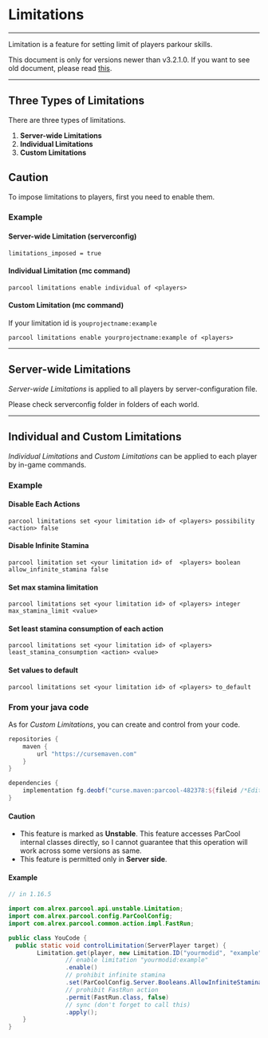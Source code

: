 # Limitations

---

Limitation is a feature for setting limit of players parkour skills.

This document is only for versions newer than v3.2.1.0.
If you want to see old document, please read [this](../../parcool-gude-on-web-v3.1.0.0/for_developer/limitations.md).

---

## Three Types of Limitations

There are three types of limitations.

1. **Server-wide Limitations**
2. **Individual Limitations**
3. **Custom Limitations**

## Caution

To impose limitations to players, first you need to enable them.

### Example

#### Server-wide Limitation (serverconfig)

```text
limitations_imposed = true
```

#### Individual Limitation (mc command)

```text
parcool limitations enable individual of <players>
```

#### Custom Limitation (mc command)

If your limitation id is `youprojectname:example`

```text
parcool limitations enable yourprojectname:example of <players>
```

---

## Server-wide Limitations

*Server-wide Limitations* is applied to all players by server-configuration file.

Please check serverconfig folder in folders of each world.

---

## Individual and Custom Limitations

*Individual Limitations* and *Custom Limitations* can be applied to each player by in-game commands.

### Example

#### Disable Each Actions

```
parcool limitations set <your limitation id> of <players> possibility <action> false
```

#### Disable Infinite Stamina

```
parcool limitation set <your limitation id> of  <players> boolean allow_infinite_stamina false
```

#### Set max stamina limitation

```
parcool limitations set <your limitation id> of <players> integer max_stamina_limit <value>
```

#### Set least stamina consumption of each action

```
parcool limitations set <your limitation id> of <players> least_stamina_consumption <action> <value>
```

#### Set values to default

```text
parcool limitations set <your limitation id> of <players> to_default
```

### From your java code

As for *Custom Limitations*, you can create and control from your code.

```groovy
repositories {
    maven {
        url "https://cursemaven.com"
    }
}
```

```groovy
dependencies {
    implementation fg.deobf("curse.maven:parcool-482378:${fileid /*Edit here*/}")
}
```

#### Caution

- This feature is marked as **Unstable**. This feature accesses ParCool internal classes directly, so I cannot guarantee
  that this operation will work across some versions as same.
- This feature is permitted only in **Server side**.

#### Example

```java
// in 1.16.5

import com.alrex.parcool.api.unstable.Limitation;
import com.alrex.parcool.config.ParCoolConfig;
import com.alrex.parcool.common.action.impl.FastRun;

public class YouCode {
  public static void controlLimitation(ServerPlayer target) {
        Limitation.get(player, new Limitation.ID("yourmodid", "example"))
                // enable limitation "yourmodid:example"
                .enable()
                // prohibit infinite stamina
                .set(ParCoolConfig.Server.Booleans.AllowInfiniteStamina, false)
                // prohibit FastRun action
                .permit(FastRun.class, false)
                // sync (don't forget to call this)
                .apply();
    }
}
```
